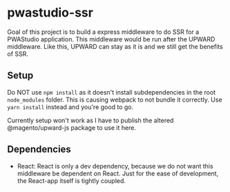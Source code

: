 # pwastudio-ssr
Goal of this project is to build a express middleware to do SSR for a PWAStudio application.
This middleware would be run after the UPWARD middleware. Like this, UPWARD can stay as it is and we still get the benefits of SSR.

## Setup
Do NOT use `npm install` as it doesn't install subdependencies in the root `node_modules` folder. This is causing webpack to not bundle it correctly.
Use `yarn install` instead and you're good to go.

Currently setup won't work as I have to publish the altered @magento/upward-js package to use it here.

## Dependencies
- React: React is only a dev dependency, because we do not want this middleware be dependent on React. 
    Just for the ease of development, the React-app itself is tightly coupled.